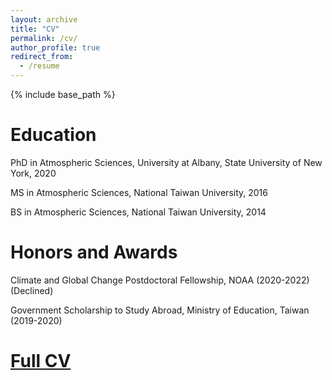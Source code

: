 ```yaml
---
layout: archive
title: "CV"
permalink: /cv/
author_profile: true
redirect_from:
  - /resume
---
```


{% include base_path %}

Education
====

PhD in Atmospheric Sciences, University at Albany, State University of New York, 2020

MS in Atmospheric Sciences, National Taiwan University, 2016

BS in Atmospheric Sciences, National Taiwan University, 2014

Honors and Awards
====

Climate and Global Change Postdoctoral Fellowship, NOAA (2020-2022) (Declined)

Government Scholarship to Study Abroad, Ministry of Education, Taiwan (2019-2020)


[Full CV](https://hingong.github.io/files/HingOngCV_public.pdf)
====

